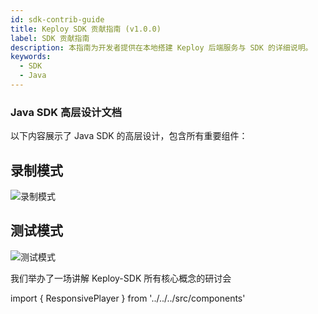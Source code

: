 ```yaml
---
id: sdk-contrib-guide
title: Keploy SDK 贡献指南 (v1.0.0)
label: SDK 贡献指南
description: 本指南为开发者提供在本地搭建 Keploy 后端服务与 SDK 的详细说明。
keywords:
  - SDK
  - Java
---
```


### Java SDK 高层设计文档

以下内容展示了 Java SDK 的高层设计，包含所有重要组件：

## 录制模式

![录制模式](https://user-images.githubusercontent.com/50234097/222137527-73115265-57ab-4387-bb4c-5cfb7285e894.png)

## 测试模式

![测试模式](https://user-images.githubusercontent.com/50234097/222137583-d6eda9fa-3903-4222-9a23-faf24a089e06.png)

我们举办了一场讲解 Keploy-SDK 所有核心概念的研讨会

import { ResponsivePlayer } from '../../../src/components'

<div style={{ maxWidth: "100%"}}>
  <ResponsivePlayer url='https://www.youtube.com/watch?v=X9AHBCopC30'/>
</div>